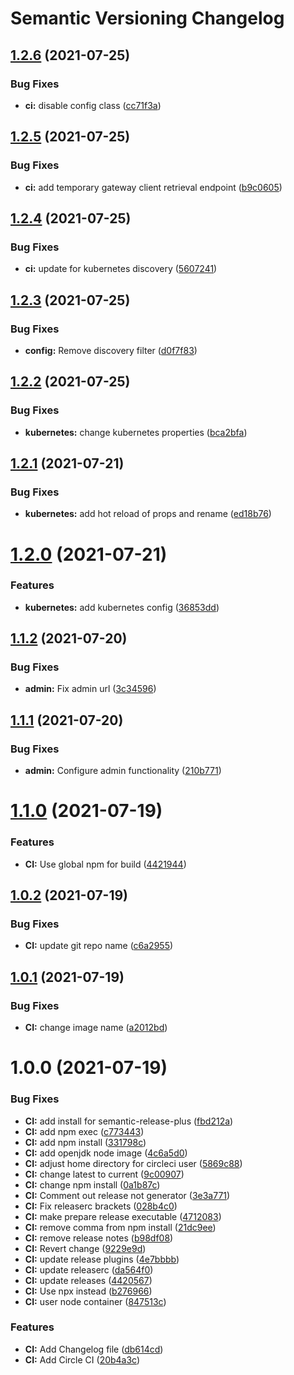 # Semantic Versioning Changelog

## [1.2.6](https://github.com/JayDamon/gateway/compare/v1.2.5...v1.2.6) (2021-07-25)


### Bug Fixes

* **ci:** disable config class ([cc71f3a](https://github.com/JayDamon/gateway/commit/cc71f3ac6c568f9ff50e8a2efc6ea4d89221215a))

## [1.2.5](https://github.com/JayDamon/gateway/compare/v1.2.4...v1.2.5) (2021-07-25)


### Bug Fixes

* **ci:** add temporary gateway client retrieval endpoint ([b9c0605](https://github.com/JayDamon/gateway/commit/b9c06051b79367112aefdbafd78fa2d962a1fe4f))

## [1.2.4](https://github.com/JayDamon/gateway/compare/v1.2.3...v1.2.4) (2021-07-25)


### Bug Fixes

* **ci:** update for kubernetes discovery ([5607241](https://github.com/JayDamon/gateway/commit/5607241120279223f59ba208c9eef95cce80ab1a))

## [1.2.3](https://github.com/JayDamon/gateway/compare/v1.2.2...v1.2.3) (2021-07-25)


### Bug Fixes

* **config:** Remove discovery filter ([d0f7f83](https://github.com/JayDamon/gateway/commit/d0f7f830b85a748b200a4e7078a3b74272d27ca5))

## [1.2.2](https://github.com/JayDamon/gateway/compare/v1.2.1...v1.2.2) (2021-07-25)


### Bug Fixes

* **kubernetes:** change kubernetes properties ([bca2bfa](https://github.com/JayDamon/gateway/commit/bca2bfaf3715d9f4b9b2f397a2fb8c735bad097d))

## [1.2.1](https://github.com/JayDamon/gateway/compare/v1.2.0...v1.2.1) (2021-07-21)


### Bug Fixes

* **kubernetes:** add hot reload of props and rename ([ed18b76](https://github.com/JayDamon/gateway/commit/ed18b76ddb4d58f5a85d32b238fcd65c7fc11230))

# [1.2.0](https://github.com/JayDamon/gateway/compare/v1.1.2...v1.2.0) (2021-07-21)


### Features

* **kubernetes:** add kubernetes config ([36853dd](https://github.com/JayDamon/gateway/commit/36853dd29d31621cfd94d86f4e95050479233ad4))

## [1.1.2](https://github.com/JayDamon/gateway/compare/v1.1.1...v1.1.2) (2021-07-20)


### Bug Fixes

* **admin:** Fix admin url ([3c34596](https://github.com/JayDamon/gateway/commit/3c345966a1b308c01392b2ec356ae706f8883c3e))

## [1.1.1](https://github.com/JayDamon/gateway/compare/v1.1.0...v1.1.1) (2021-07-20)


### Bug Fixes

* **admin:** Configure admin functionality ([210b771](https://github.com/JayDamon/gateway/commit/210b771d09b114f23873f2d4fbf05d28b8ec9877))

# [1.1.0](https://github.com/JayDamon/gateway/compare/v1.0.2...v1.1.0) (2021-07-19)


### Features

* **CI:** Use global npm for build ([4421944](https://github.com/JayDamon/gateway/commit/4421944d2eb80ac360190068259285e88d2301f4))

## [1.0.2](https://github.com/JayDamon/gateway/compare/v1.0.1...v1.0.2) (2021-07-19)


### Bug Fixes

* **CI:** update git repo name ([c6a2955](https://github.com/JayDamon/gateway/commit/c6a29554cdc662e43ad2fcf4695a8d9b823185ef))

## [1.0.1](https://github.com/JayDamon/gateway/compare/v1.0.0...v1.0.1) (2021-07-19)


### Bug Fixes

* **CI:** change image name ([a2012bd](https://github.com/JayDamon/gateway/commit/a2012bddbd04c2a3310c6975dff9936ee47a7c91))

# 1.0.0 (2021-07-19)


### Bug Fixes

* **CI:** add install for semantic-release-plus ([fbd212a](https://github.com/JayDamon/gateway/commit/fbd212a6a90600d5ce4fc9b51f88f1a8d7b445fd))
* **CI:** add npm exec ([c773443](https://github.com/JayDamon/gateway/commit/c77344372869411e310323152c2d3270ae15a1f5))
* **CI:** add npm install ([331798c](https://github.com/JayDamon/gateway/commit/331798cddfce45003c0f2bbbc8466de18c359b81))
* **CI:** add openjdk node image ([4c6a5d0](https://github.com/JayDamon/gateway/commit/4c6a5d06d23b39479b46965e3268c4fa06ce7dee))
* **CI:** adjust home directory for circleci user ([5869c88](https://github.com/JayDamon/gateway/commit/5869c88db5b92d180fa5b9e86e171bbe46d39d03))
* **CI:** change latest to current ([9c00907](https://github.com/JayDamon/gateway/commit/9c009071b01edaea8989eef5b32064bdb272995f))
* **CI:** change npm install ([0a1b87c](https://github.com/JayDamon/gateway/commit/0a1b87c211c7cddda0d44c9cb6eac42b15702fcf))
* **CI:** Comment out release not generator ([3e3a771](https://github.com/JayDamon/gateway/commit/3e3a77112b10fd756b1a9e347460ce9dc6d62319))
* **CI:** Fix releaserc brackets ([028b4c0](https://github.com/JayDamon/gateway/commit/028b4c0fc360f88e3e60837ecab8dc47437eaf6d))
* **CI:** make prepare release executable ([4712083](https://github.com/JayDamon/gateway/commit/4712083438e26f6b31c1af50edc5611a2fd0d093))
* **CI:** remove comma from npm install ([21dc9ee](https://github.com/JayDamon/gateway/commit/21dc9eeff113fda86fff2ba3948e4826b4839eba))
* **CI:** remove release notes ([b98df08](https://github.com/JayDamon/gateway/commit/b98df08363dd3b1555a6f07d02fbb40dcbffffa7))
* **CI:** Revert change ([9229e9d](https://github.com/JayDamon/gateway/commit/9229e9d0f3dce81b654b231d23a2e3548f88b06c))
* **CI:** update release plugins ([4e7bbbb](https://github.com/JayDamon/gateway/commit/4e7bbbba87799b7a774977cca5bcd970d2d726df))
* **CI:** update releaserc ([da564f0](https://github.com/JayDamon/gateway/commit/da564f05d371955d665b525c8115bbf5f1671874))
* **CI:** update releases ([4420567](https://github.com/JayDamon/gateway/commit/442056733e71815f7c0a83f63829b43ab372979d))
* **CI:** Use npx instead ([b276966](https://github.com/JayDamon/gateway/commit/b276966ed5674f997f225e01a9afcc802d335ece))
* **CI:** user node container ([847513c](https://github.com/JayDamon/gateway/commit/847513cae644fc55209feefc0e27d17dc00b7394))


### Features

* **CI:** Add Changelog file ([db614cd](https://github.com/JayDamon/gateway/commit/db614cddcda669919b38a4c251240cde5632dbea))
* **CI:** Add Circle CI ([20b4a3c](https://github.com/JayDamon/gateway/commit/20b4a3c31d58d6a8c0311310135fa6dd408f25dc))

